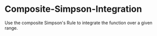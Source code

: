 # Composite-Simpson-Integration
Use the composite Simpson's Rule to integrate the function over a given range.
